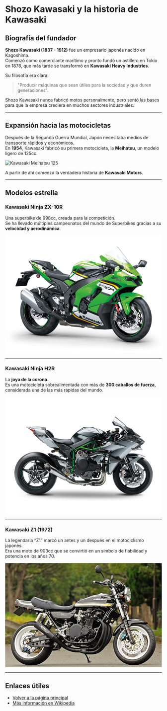 # Shozo Kawasaki y la historia de Kawasaki

## Biografía del fundador
**Shozo Kawasaki (1837 - 1912)** fue un empresario japonés nacido en Kagoshima.  
Comenzó como comerciante marítimo y pronto fundó un astillero en Tokio en 1878, que más tarde se transformó en **Kawasaki Heavy Industries**.  

Su filosofía era clara:
> "Producir máquinas que sean útiles para la sociedad y que duren generaciones".

Shozo Kawasaki nunca fabricó motos personalmente, pero sentó las bases para que la empresa creciera en muchos sectores industriales.

---

## Expansión hacia las motocicletas
Después de la Segunda Guerra Mundial, Japón necesitaba medios de transporte rápidos y económicos.  
En **1954**, Kawasaki fabricó su primera motocicleta, la **Meihatsu**, un modelo ligero de 125cc.  

![Kawasaki Meihatsu 125](.images/meihatsu.jpg)

A partir de ahí comenzó la verdadera historia de **Kawasaki Motors**.

---

## Modelos estrella

### Kawasaki Ninja ZX-10R
Una superbike de 998cc, creada para la competición.  
Se ha llevado múltiples campeonatos del mundo de Superbikes gracias a su **velocidad y aerodinámica**.

![Kawasaki Ninja ZX-10R](./images/zx10r.jpg)

---

### Kawasaki Ninja H2R
La **joya de la corona**.  
Es una motocicleta sobrealimentada con más de **300 caballos de fuerza**, considerada una de las más rápidas del mundo.

![Kawasaki H2R](./images/h2r.jpg)

---

### Kawasaki Z1 (1972)
La legendaria “Z1” marcó un antes y un después en el motociclismo japonés.  
Era una moto de 903cc que se convirtió en un símbolo de fiabilidad y potencia en los años 70.

![Kawasaki Z1](./images/z1.jpg)

---

## Enlaces útiles
- [Volver a la página principal](./index.md)
- [Más información en Wikipedia](https://es.wikipedia.org/wiki/Kawasaki_Motors)
